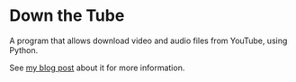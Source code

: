 # Down the Tube
A program that allows download video and audio files from YouTube, using Python.

See [my blog post](https://deepnote.com/@alicolgecen/Down-the-Tube-ebba133d-132b-4030-b38b-b0395b861451) about it for more information.
